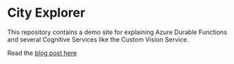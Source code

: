 # City Explorer

This repository contains a demo site for explaining Azure Durable Functions and several Cognitive Services like the Custom Vision Service. 

Read the [blog post here](https://www.patrickvankleef.com/2018/08/27/exploring-city-with-azure-durable-functions-and-the-custom-vision-service/)
